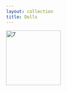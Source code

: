 ```yaml
---
layout: collection
title: Dolls
---
```


<a href="/collections/african_art/dolls/didier_000.html" alt="didier_000"><img src="https://farm4.staticflickr.com/527/19316885921_fe21b443f1_q.jpg" width="150" height="150" alt="7" class="collectionImage"></a>

